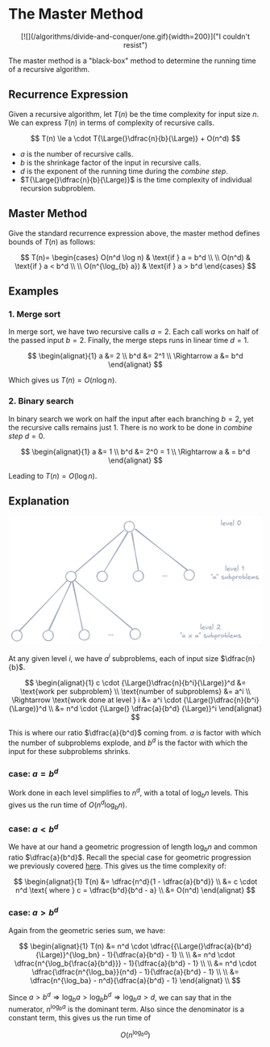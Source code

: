 # The Master Method

<style>
.md-logo img {
  content: url('/algorithms/divide-and-conquer/logo-light.png');
}

:root [data-md-color-scheme=slate] .md-logo img  {
  content: url('/algorithms/divide-and-conquer/logo-dark.png');
}
</style>

<div markdown style="text-align: center">
[![](/algorithms/divide-and-conquer/one.gif){width=200}]("I couldn't resist")
</div>

The master method is a "black-box" method to determine the running time of a recursive algorithm.

## Recurrence Expression

Given a recursive algorithm, let $T(n)$ be the time complexity for input size $n$. We can express $T(n)$ in terms of complexity of recursive calls.

$$
T(n) \le a \cdot T{\Large(}\dfrac{n}{b}{\Large)} + O(n^d)
$$

- $a$ is the number of recursive calls.
- $b$ is the shrinkage factor of the input in recursive calls.
- $d$ is the exponent of the running time during the _combine step_.
- $T{\Large(}\dfrac{n}{b}{\Large)}$ is the time complexity of individual recursion subproblem.

## Master Method

Give the standard recurrence expression above, the master method defines bounds of $T(n)$ as follows:

$$
T(n)=
\begin{cases}
    O(n^d \log n) & \text{if } a = b^d \\
    \\
    O(n^d)        & \text{if } a < b^d \\
    \\
    O(n^{\log_{b} a}) & \text{if } a > b^d
\end{cases}
$$

## Examples

### 1. Merge sort

In merge sort, we have two recursive calls $a = 2$. Each call works on half of the passed input $b = 2$. Finally, the merge steps runs in linear time $d = 1$.

$$
\begin{alignat}{1}
a &= 2 \\
b^d &= 2^1 \\
\Rightarrow a &= b^d
\end{alignat}
$$

Which gives us $T(n) = O(n \log n)$.

### 2. Binary search

In binary search we work on half the input after each branching $b = 2$, yet the recursive calls remains just $1$. There is no work to be done in _combine step_ $d = 0$.

$$
\begin{alignat}{1}
a &= 1 \\
b^d &= 2^0 = 1 \\
\Rightarrow a & = b^d
\end{alignat}
$$

Leading to $T(n) = O(\log n)$.

## Explanation

![](/algorithms/divide-and-conquer/subproblem-graph.png)

At any given level $i$, we have $a^i$ subproblems, each of input size $\dfrac{n}{b}$.

$$
\begin{alignat}{1}
c \cdot {\Large(}\dfrac{n}{b^i}{\Large)}^d &= \text{work per subproblem} \\
\text{number of subproblems} &= a^i \\
\Rightarrow \text{work done at level } i &= a^i \cdot {\Large(}\dfrac{n}{b^i}{\Large)}^d \\
&= n^d \cdot {\Large(} \dfrac{a}{b^d} {\Large)}^i
\end{alignat}
$$

This is where our ratio $\dfrac{a}{b^d}$ coming from. $a$ is factor with which the number of subproblems explode, and $b^d$ is the factor with which the input for these subproblems shrinks.

### case: $a = b^d$

Work done in each level simplifies to $n^d$, with a total of $\log_bn$ levels. This gives us the run time of $O(n^d \log_bn)$.

### case: $a < b^d$

We have at our hand a geometric progression of length $\log_bn$ and common ratio $\dfrac{a}{b^d}$. Recall the special case for geometric progression we previously covered [here](/maths/series). This gives us the time complexity of:

$$
\begin{alignat}{1}
T(n) &= \dfrac{n^d}{1 - \dfrac{a}{b^d}} \\
&= c \cdot n^d \text{ where } c = \dfrac{b^d}{b^d - a} \\
&= O(n^d)
\end{alignat}
$$

### case: $a > b^d$

Again from the geometric series sum, we have:

$$
\begin{alignat}{1}
T(n) &= n^d \cdot \dfrac{{\Large(}\dfrac{a}{b^d}{\Large)}^{\log_bn} - 1}{\dfrac{a}{b^d} - 1} \\
\\
&= n^d \cdot \dfrac{n^{\log_b{\frac{a}{b^d}}} - 1}{\dfrac{a}{b^d} - 1} \\
\\
&= n^d \cdot \dfrac{\dfrac{n^{\log_ba}}{n^d} - 1}{\dfrac{a}{b^d} - 1}
\\
\\
&= \dfrac{n^{\log_ba} - n^d}{\dfrac{a}{b^d} - 1}
\end{alignat} \\
$$

Since $a > b^d \Rightarrow \log_ba > \log_bb^d \Rightarrow \log_ba > d$, we can say that in the numerator, $n^{\log_ba}$ is the dominant term. Also since the denominator is a constant term, this gives us the run time of

$$
O(n^{\log_ba})
$$
